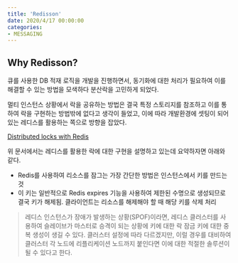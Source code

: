 ```yaml
---
title: 'Redisson'
date: 2020/4/17 00:00:00
categories:
- MESSAGING
---
```


## Why Redisson?
큐를 사용한 DB 적재 로직을 개발을 진행하면서, 동기화에 대한 처리가 필요하여 이를 해결할 수 있는 방법을 모색하다 분산락을 고민하게 되었다. 

멀티 인스턴스 상황에서 락을 공유하는 방법은 결국 특정 스토리지를 참조하고 이를 통하여 락을 구현하는 방법밖에 없다고 생각이 들었고, 이에 따라 개발환경에 셋팅이 되어 있는 레디스를 활용하는 쪽으로 방향을 잡았다.

[Distributed locks with Redis](https://redis.io/topics/distlock)

위 문서에서는 레디스를 활용한 락에 대한 구현을 설명하고 있는데 요약하자면 아래와 같다.

- Redis를 사용하여 리소스를 잠그는 가장 간단한 방법은 인스턴스에서 키를 만드는 것
- 이 키는 일반적으로 Redis expires 기능을 사용하여 제한된 수명으로 생성되므로 결국 키가 해제됨. 클라이언트는 리소스를 해제해야 할 때 해당 키를 삭제 처리

> 레디스 인스턴스가 장애가 발생하는 상황(SPOF)이라면, 레디스 클러스터를 사용하여 슬레이브가 마스터로 승격이 되는 상황에 키에 대한 락 잠금 키에 대한 중복 생성이 생길 수 있다. 클러스터 설정에 따라 다르겠지만, 이럴 경우를 대비하여 클러스터 각 노드에 리플리케이션 노드까지 붙인다면 이에 대한 적절한 솔루션이 될 수 있다고 한다.